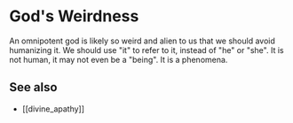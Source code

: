 # God's Weirdness
An omnipotent god is likely so weird and alien to us that we should avoid humanizing it. We should use "it" to refer to it, instead of "he" or "she". It is not human, it may not even be a "being". It is a phenomena.

## See also
- [[divine_apathy]]